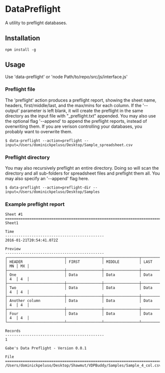 # DataPreflight
A utility to preflight databases.

## Installation
```
npm install -g
```

## Usage
Use 'data-preflight' or 'node Path/to/repo/src/js/interface.js'

### Preflight file
The 'preflight' action produces a preflight report, showing the sheet name, headers, first/middle/last, and the max/mins for each column. If the '--output' parameter is left blank, it will create the preflight in the same directory as the input file with "_preflight.txt" appended. You may also use the optional flag '--append' to append the preflight reports, instead of overwriting them. If you are verison controlling your databases, you probably want to overwrite them.
```
$ data-preflight --action=preflight --input=/Users/dominickpeluso/Desktop/Sample_spreadsheet.csv
```

### Preflight directory
You may also recursively preflight an entire directory. Doing so will scan the directory and all sub-folders for spreadsheet files and preflight them all. You may also specify an '--append' flag here.

```
$ data-preflight --action=preflight-dir --input=/Users/dominickpeluso/Desktop/Samples
```

### Example preflight report
```
Sheet #1
=========================================================================================
Sheet1

Time
---------------------------------------------
2016-01-21T20:54:41.072Z

Preview
---------------------------------------------
┌──────────────────────────┬────────────────┬────────────────┬────────────────┬────┬────┐
│ HEADER                   │ FIRST          │ MIDDLE         │ LAST           │ MN │ MX │
├──────────────────────────┼────────────────┼────────────────┼────────────────┼────┼────┤
│ One                      │ Data           │ Data           │ Data           │ 4  │ 4  │
├──────────────────────────┼────────────────┼────────────────┼────────────────┼────┼────┤
│ Two                      │ Data           │ Data           │ Data           │ 4  │ 4  │
├──────────────────────────┼────────────────┼────────────────┼────────────────┼────┼────┤
│ Another column           │ Data           │ Data           │ Data           │ 4  │ 4  │
├──────────────────────────┼────────────────┼────────────────┼────────────────┼────┼────┤
│ Four                     │ Data           │ Data           │ Data           │ 4  │ 4  │
└──────────────────────────┴────────────────┴────────────────┴────────────────┴────┴────┘

Records
---------------------------------------------
1

Gabe's Data Preflight - Version 0.0.1

File
=========================================================================================
/Users/dominickpeluso/Desktop/Shawmut/VDPBuddy/Samples/Sample_4_col.csv


```